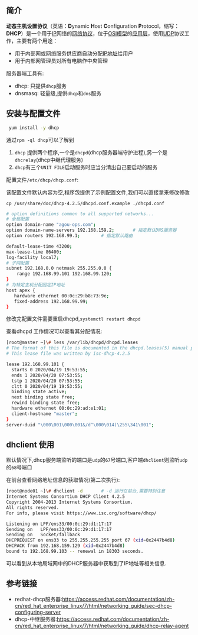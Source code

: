 ## 简介

**动态主机设置协议**（英语：**D**ynamic **H**ost **C**onfiguration **P**rotocol，缩写：**DHCP**）是一个用于[IP](https://zh.wikipedia.org/wiki/网际协议)网络的[网络协议](https://zh.wikipedia.org/wiki/网络协议)，位于[OSI模型](https://zh.wikipedia.org/wiki/OSI模型)的[应用层](https://zh.wikipedia.org/wiki/应用层)，使用[UDP](https://zh.wikipedia.org/wiki/用户数据报协议)协议工作，主要有两个用途：

- 用于内部网或网络服务供应商自动分配[IP地址](https://zh.wikipedia.org/wiki/IP地址)给用户
- 用于内部网管理员对所有电脑作中央管理

服务器端工具有:

* dhcp: 只提供`dhcp`服务
* dnsmasq: 轻量级,提供`dhcp`和`dns`服务

## 安装与配置文件

```bash
 yum install -y dhcp
```

通过`rpm -ql dhcp`可以了解到

1. `dhcp` 提供两个程序,一个是`dhcpd`(dhcp服务器端守护进程),另一个是`dhcrelay`(dhcp中继代理服务)
2. `dhcp`有三个`UNIT FILE`启动服务时应当分清出自己要启动的服务

配置文件`/etc/dhcp/dhcp.conf`:

该配置文件默认内容为空,程序包提供了示例配置文件,我们可以直接拿来修改修改

`cp /usr/share/doc/dhcp-4.2.5/dhcpd.conf.example ./dhcpd.conf`

```bash
# option definitions common to all supported networks...
# 全局配置
option domain-name "agou-ops.com";
option domain-name-servers 192.168.159.2;		# 指定默认DNS服务器
option routers 192.168.99.1;		# 指定默认路由

default-lease-time 43200;
max-lease-time 86400;
log-facility local7;
# 子网配置
subnet 192.168.0.0 netmask 255.255.0.0 {
    range 192.168.99.101 192.168.99.120;
}
# 为特定主机分配固定IP地址
host apex {
   hardware ethernet 00:0c:29:b8:73:9e;
   fixed-address 192.168.99.99;
}
```

修改完配置文件需要重启dhcpd,`systemctl restart dhcpd`

查看dhcpd 工作情况可以查看其分配情况:

```bash
[root@master ~]\# less /var/lib/dhcpd/dhcpd.leases
# The format of this file is documented in the dhcpd.leases(5) manual page.
# This lease file was written by isc-dhcp-4.2.5

lease 192.168.99.101 {
  starts 0 2020/04/19 19:53:55;
  ends 1 2020/04/20 07:53:55;
  tstp 1 2020/04/20 07:53:55;
  cltt 0 2020/04/19 19:53:55;
  binding state active;
  next binding state free;
  rewind binding state free;
  hardware ethernet 00:0c:29:ad:e1:01;
  client-hostname "master";
}
server-duid "\000\001\000\001&/d^\000\014)\255\341\001";
```

## dhclient 使用

默认情况下,dhcp服务端监听的端口是`udp`的`67`号端口,客户端`dhclient`则监听`udp`的`68`号端口

在前台查看网络地址信息的获取情况(第二次执行):

```bash
[root@node01 ~]\# dhclient -d		# -d 运行在前台,需要特别注意
Internet Systems Consortium DHCP Client 4.2.5
Copyright 2004-2013 Internet Systems Consortium.
All rights reserved.
For info, please visit https://www.isc.org/software/dhcp/

Listening on LPF/ens33/00:0c:29:d1:17:17
Sending on   LPF/ens33/00:0c:29:d1:17:17
Sending on   Socket/fallback
DHCPREQUEST on ens33 to 255.255.255.255 port 67 (xid=0x2447b4d8)
DHCPACK from 192.168.159.129 (xid=0x2447b4d8)
bound to 192.168.99.103 -- renewal in 18303 seconds.
```

可以看到从本地局域网中的DHCP服务器中获取到了IP地址等相关信息.

## 参考链接

* redhat-dhcp服务器:https://access.redhat.com/documentation/zh-cn/red_hat_enterprise_linux/7/html/networking_guide/sec-dhcp-configuring-server
* dhcp-中继服务器:https://access.redhat.com/documentation/zh-cn/red_hat_enterprise_linux/7/html/networking_guide/dhcp-relay-agent